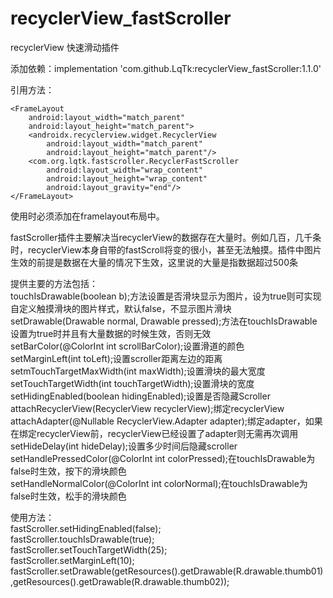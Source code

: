 # recyclerView_fastScroller
recyclerView 快速滑动插件

添加依赖：implementation 'com.github.LqTk:recyclerView_fastScroller:1.1.0'

引用方法：

    <FrameLayout  
        android:layout_width="match_parent"  
        android:layout_height="match_parent">  
        <androidx.recyclerview.widget.RecyclerView  
            android:layout_width="match_parent"  
            android:layout_height="match_parent"/>  
        <com.org.lqtk.fastscroller.RecyclerFastScroller  
            android:layout_width="wrap_content"  
            android:layout_height="wrap_content"  
            android:layout_gravity="end"/>  
    </FrameLayout>
    
使用时必须添加在framelayout布局中。

fastScroller插件主要解决当recyclerView的数据存在大量时。例如几百，几千条时，recyclerView本身自带的fastScroll将变的很小，甚至无法触摸。插件中图片生效的前提是数据在大量的情况下生效，这里说的大量是指数据超过500条

提供主要的方法包括：  
touchIsDrawable(boolean b);方法设置是否滑块显示为图片，设为true则可实现自定义触摸滑块的图片样式，默认false，不显示图片滑块  
setDrawable(Drawable normal, Drawable pressed);方法在touchIsDrawable设置为true时并且有大量数据的时候生效，否则无效  
setBarColor(@ColorInt int scrollBarColor);设置滑道的颜色  
setMarginLeft(int toLeft);设置scroller距离左边的距离  
setmTouchTargetMaxWidth(int maxWidth);设置滑块的最大宽度  
setTouchTargetWidth(int touchTargetWidth);设置滑块的宽度  
setHidingEnabled(boolean hidingEnabled);设置是否隐藏Scroller  
attachRecyclerView(RecyclerView recyclerView);绑定recyclerView  
attachAdapter(@Nullable RecyclerView.Adapter adapter);绑定adapter，如果在绑定recyclerView前，recyclerView已经设置了adapter则无需再次调用  
setHideDelay(int hideDelay);设置多少时间后隐藏scroller  
setHandlePressedColor(@ColorInt int colorPressed);在touchIsDrawable为false时生效，按下的滑块颜色  
setHandleNormalColor(@ColorInt int colorNormal);在touchIsDrawable为false时生效，松手的滑块颜色  

使用方法：  
fastScroller.setHidingEnabled(false);  
fastScroller.touchIsDrawable(true);  
fastScroller.setTouchTargetWidth(25);  
fastScroller.setMarginLeft(10);  
fastScroller.setDrawable(getResources().getDrawable(R.drawable.thumb01),getResources().getDrawable(R.drawable.thumb02));


